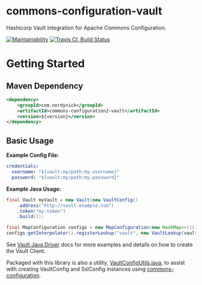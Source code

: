 # commons-configuration-vault
Hashicorp Vault integration for Apache Commons Configuration.

[![Maintainability](https://api.codeclimate.com/v1/badges/13691a804e8bc4a7cf47/maintainability)](https://codeclimate.com/github/nerdynick/commons-configuration-vault/maintainability)
[![Travis CI: Build Status](https://travis-ci.com/nerdynick/commons-configuration-vault.svg?branch=master)](https://travis-ci.com/nerdynick/commons-configuration-vault)

# Getting Started

## Maven Dependency

```xml
<dependency>
    <groupId>com.nerdynick</groupId>
    <artifactId>commons-configuration2-vault</artifactId>
    <version>${version}</version>
</dependency>
```

## Basic Usage

**Example Config File:**
```yaml
credentials:
  username: "${vault:my/path:my.username}"
  password: "${vault:my/path:my.password}"
```

**Example Java Usage:**
```java
final Vault myVault = new Vault(new VaultConfig()
    .address("http://vault.example.com")
    .token("my-token")
    .build());

final MapConfiguration configs = new MapConfiguration(new HashMap<>());
configs.getInterpolator().registerLookup("vault", new VaultLookup(vault));
```

See [Vault Java Driver](https://github.com/BetterCloud/vault-java-driver) docs for more examples and details on how to create the Vault Client.

Packaged with this library is also a utility, [VaultConfigUtils.java](commons-configuration2/src/main/java/com/nerdynick/commons/configuration/VaultConfigUtils.java), to assist with creating VaultConfig and SslConfig instances using [commons-configuration](https://commons.apache.org/proper/commons-configuration).